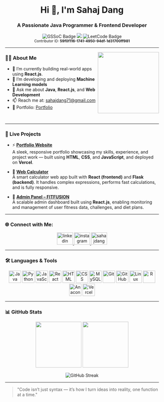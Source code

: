 <h1 align="center">Hi 👋, I'm Sahaj Dang</h1>

<h3 align="center">A Passionate Java Programmer & Frontend Developer </h3>

<p align="center">
  <img src="https://img.shields.io/badge/GSSoC'25-Contributor-orange" alt="GSSoC Badge"/>
  <img src="https://img.shields.io/badge/Open%20Source-Contributor-brightgreen"/>
  <img src="https://img.shields.io/badge/LeetCode-300%2B%20Solved-yellow" alt="LeetCode Badge"/>
  <br>
  <sub>Contributor ID: <b>59f0f116-1741-4950-94df-1d31700ff981</b></sub>
</p>

---

<img align="right" width="200" src="https://user-images.githubusercontent.com/74038190/236119160-976a0405-caa7-470c-9356-16d43402ea0a.gif">

### 👨‍💻 About Me

- 🔭 I’m currently building real-world apps using **React.js**.
- 🌱 I’m developing and deploying **Machine Learning models**
- 💬 Ask me about **Java**, **React.js**, and **Web Development**
- 📫 Reach me at: sahajdang71@gmail.com
- 📄 Portfolio: [Portfolio](https://sahajdang-portfolio.vercel.app)
<br>

---

### 🚀 Live Projects

- ⚡ **[Portfolio Website](https://sahajdang-portfolio.vercel.app/)**  
  A sleek, responsive portfolio showcasing my skills, experience, and project work — built using **HTML**, **CSS**, and **JavaScript**, and deployed on **Vercel**.

- 🔢 **[Web Calculator](https://calculator-frontend-g1d5.onrender.com/)**  
  A smart calculator web app built with **React (frontend)** and **Flask (backend)**. It handles complex expressions, performs fast calculations, and is fully responsive.

- 🧠 **[Admin Panel – FITFUSION](https://fit-fusion-admin.vercel.app/)**  
  A scalable admin dashboard built using **React.js**, enabling monitoring and management of user fitness data, challenges, and diet plans.

---

### 🌐 Connect with Me:

<div align="center">
  <a href = "https://www.linkedin.com/in/sahaj-dang-b72507217/"> <img src="https://raw.githubusercontent.com/maurodesouza/profile-readme-generator/master/src/assets/icons/social/linkedin/default.svg" width="52" height="40" alt="linkedin logo"/> </a>
  <a href = "https://www.instagram.com/isahajdang/"> <img src="https://raw.githubusercontent.com/maurodesouza/profile-readme-generator/master/src/assets/icons/social/instagram/default.svg" width="52" height="40" alt="instagram logo"/> </a>
  <a href="https://www.leetcode.com/SahajDang"><img src="https://raw.githubusercontent.com/rahuldkjain/github-profile-readme-generator/master/src/images/icons/Social/leet-code.svg" alt="sahajdang" height="40" width="52" /></a>
</div>

---

### 🛠️ Languages & Tools

<div align="center">
  <img src="https://cdn.jsdelivr.net/gh/devicons/devicon/icons/java/java-original.svg" height="40" alt="Java"/>
  <img src="https://cdn.jsdelivr.net/gh/devicons/devicon/icons/python/python-original.svg" height="40" alt="Python"/>
  <img src="https://cdn.jsdelivr.net/gh/devicons/devicon/icons/javascript/javascript-original.svg" height="40" alt="JavaScript"/>
  <img src="https://cdn.jsdelivr.net/gh/devicons/devicon/icons/react/react-original.svg" height="40" alt="React"/>
  <img src="https://cdn.jsdelivr.net/gh/devicons/devicon/icons/html5/html5-original.svg" height="40" alt="HTML"/>
  <img src="https://cdn.jsdelivr.net/gh/devicons/devicon/icons/css3/css3-original.svg" height="40" alt="CSS"/>
  <img src="https://cdn.jsdelivr.net/gh/devicons/devicon/icons/mysql/mysql-original.svg" height="40" alt="MySQL"/>
  <img src="https://cdn.jsdelivr.net/gh/devicons/devicon/icons/git/git-original.svg" height="40" alt="Git"/>
  <img src="https://cdn.jsdelivr.net/gh/devicons/devicon/icons/github/github-original.svg" height="40" alt="GitHub"/>
  <img src="https://cdn.jsdelivr.net/gh/devicons/devicon/icons/linux/linux-original.svg" height="40" alt="Linux"/>
  <img src="https://cdn.jsdelivr.net/gh/devicons/devicon/icons/r/r-original.svg" height="40" alt="R"/>
  <img src="https://cdn.jsdelivr.net/gh/devicons/devicon/icons/anaconda/anaconda-original.svg" height="40" alt="Anaconda"/>
  <img src="https://www.vectorlogo.zone/logos/vercel/vercel-icon.svg" height="40" alt="Vercel"/>
</div>

---

### 📊 GitHub Stats

<div align="center">
  <img src="https://github-readme-stats.vercel.app/api?username=SahajDang&show_icons=true&count_private=true&theme=dracula" height="150"/>
  <img src="https://github-readme-stats.vercel.app/api/top-langs/?username=SahajDang&layout=compact&theme=dracula" height="150"/>
</div>

<p align="center">
  <img src="https://github-readme-streak-stats.herokuapp.com/?user=SahajDang&theme=dracula" alt="GitHub Streak"/>
</p>


---

> "Code isn’t just syntax — it’s how I turn ideas into reality, one function at a time."
